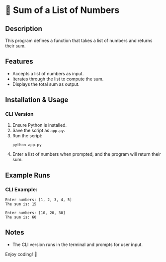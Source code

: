 # 🔢 Sum of a List of Numbers

## Description
This program defines a function that takes a list of numbers and returns their sum.

## Features
- Accepts a list of numbers as input.
- Iterates through the list to compute the sum.
- Displays the total sum as output.

## Installation & Usage

### CLI Version
1. Ensure Python is installed.
2. Save the script as `app.py`.
3. Run the script:
   ```sh
   python app.py
   ```
4. Enter a list of numbers when prompted, and the program will return their sum.

## Example Runs

### CLI Example:
```
Enter numbers: [1, 2, 3, 4, 5]
The sum is: 15
```
```
Enter numbers: [10, 20, 30]
The sum is: 60
```

## Notes
- The CLI version runs in the terminal and prompts for user input.

Enjoy coding! 🚀